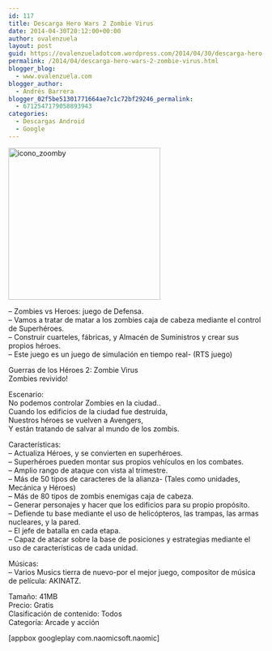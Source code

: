 ```yaml
---
id: 117
title: Descarga Hero Wars 2 Zombie Virus
date: 2014-04-30T20:12:00+00:00
author: ovalenzuela
layout: post
guid: https://ovalenzueladotcom.wordpress.com/2014/04/30/descarga-hero-wars-2-zombie-virus
permalink: /2014/04/descarga-hero-wars-2-zombie-virus.html
blogger_blog:
  - www.ovalenzuela.com
blogger_author:
  - Andrés Barrera
blogger_02f5be51301771664ae7c1c72bf29246_permalink:
  - 6712547179058893943
categories:
  - Descargas Android
  - Google
---
```

[<img class="alignnone size-medium wp-image-3554" src="http://ovalenzuela.com/wp-content/uploads/2014/04/icono_zoomby-300x300.png" alt="icono_zoomby" width="300" height="300" />](http://ovalenzuela.com/wp-content/uploads/2014/04/icono_zoomby.png)

&#8211; Zombies vs Heroes: juego de Defensa.  
&#8211; Vamos a tratar de matar a los zombies caja de cabeza mediante el control de Superhéroes.  
&#8211; Construir cuarteles, fábricas, y Almacén de Suministros y crear sus propios héroes.  
&#8211; Este juego es un juego de simulación en tiempo real- (RTS juego)

Guerras de los Héroes 2: Zombie Virus  
Zombies revivido!

Escenario:  
No podemos controlar Zombies en la ciudad..  
Cuando los edificios de la ciudad fue destruida,  
Nuestros héroes se vuelven a Avengers,  
Y están tratando de salvar al mundo de los zombis.

Características:  
&#8211; Actualiza Héroes, y se convierten en superhéroes.  
&#8211; Superhéroes pueden montar sus propios vehículos en los combates.  
&#8211; Amplio rango de ataque con vista al trimestre.  
&#8211; Más de 50 tipos de caracteres de la alianza- (Tales como unidades, Mecánica y Héroes)  
&#8211; Más de 80 tipos de zombis enemigas caja de cabeza.  
&#8211; Generar personajes y hacer que los edificios para su propio propósito.  
&#8211; Defiende tu base mediante el uso de helicópteros, las trampas, las armas nucleares, y la pared.  
&#8211; El jefe de batalla en cada etapa.  
&#8211; Capaz de atacar sobre la base de posiciones y estrategias mediante el uso de características de cada unidad.

Músicas:  
&#8211; Varios Musics tierra de nuevo-por el mejor juego, compositor de música de película: AKINATZ.

Tamaño: 41MB  
Precio: Gratis  
Clasificación de contenido: Todos  
Categoría: Arcade y acción

[appbox googleplay com.naomicsoft.naomic]